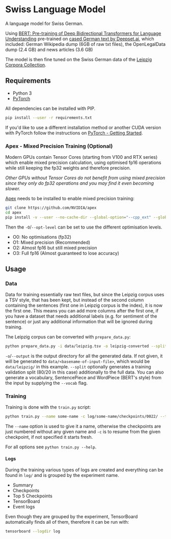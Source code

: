 # Swiss Language Model

A language model for Swiss German.

Using [BERT: Pre-training of Deep Bidirectional Transformers for Language Understanding][arxiv-bert]
pre-trained on [cased German text by Deepset.ai][bert-german], which included:
German Wikipedia dump (6GB of raw txt files), the OpenLegalData dump (2.4 GB)
and news articles (3.6 GB)

The model is then fine tuned on the Swiss German data of the
[Leipzig Corpora Collection][leipzig-corpora].

## Requirements

- Python 3
- [PyTorch][pytorch]

All dependencies can be installed with PIP.

```sh
pip install --user -r requirements.txt
```

If you'd like to use a different installation method or another CUDA version
with PyTorch follow the instructions on
[PyTorch - Getting Started][pytorch-started].

### Apex - Mixed Precision Training (Optional)

Modern GPUs contain Tensor Cores (starting from V100 and RTX series) which
enable mixed precision calculation, using optimised fp16 operations while still
keeping the fp32 weights and therefore precision.

*Other GPUs without Tensor Cores do not benefit from using mixed precision
since they only do fp32 operations and you may find it even becoming slower.*

[Apex][apex] needs to be installed to enable mixed precision training:

```sh
git clone https://github.com/NVIDIA/apex
cd apex
pip install -v --user --no-cache-dir --global-option="--cpp_ext" --global-option="--cuda_ext" ./
```

Then the `-O`/`--opt-level` can be set to use the different optimisation levels.

- O0: No optimisations (fp32)
- O1: Mixed precision (Recommended)
- O2: Almost fp16 but still mixed precision
- O3: Full fp16 (Almost guaranteed to lose accuracy)


## Usage

### Data

Data for training essentially raw text files, but since the Leipzig corpus uses
a TSV style, that has been kept, but instead of the second column containing the
sentences (first one in Leipzig corpus is the index), it is now the first one.
This means you can add more columns after the first one, if you have a dataset
that needs additional labels (e.g. for sentiment of the sentence) or just any
additional information that will be ignored during training.

The Leipzig corpus can be converted with `prepare_data.py`:

```sh
python prepare_data.py -i data/leipzig.tsv -o leipzig-converted --split 80
```

`-o`/`--output` is the output directory for all the generated data. If not
given, it will be generated to `data/<basename-of-input-file>`, which would be
`data/leipzig/` in this example.
`--split` optionally generates a training validation split (80/20 in this case)
additionally to the full data.
You can also generate a vocabulary, SentencePiece and WordPiece (BERT's style)
from the input by supplying the `--vocab` flag.

### Training

Training is done with the `train.py` script:

```sh
python train.py --name some-name -c log/some-name/checkpoints/0022/ --train-text /path/to/text.tsv --validation-text /path/to/text.tsv
```

The `--name` option is used to give it a name, otherwise the checkpoints are
just numbered without any given name and `-c` is to resume from the given
checkpoint, if not specified it starts fresh.

For all options see `python train.py --help`.

#### Logs

During the training various types of logs are created and everything can be
found in `log/` and is grouped by the experiment name.

- Summary
- Checkpoints
- Top 5 Checkpoints
- TensorBoard
- Event logs

Even though they are grouped by the experiment, TensorBoard automatically finds
all of them, therefore it can be run with:

```sh
tensorboard --logdir log
```

[apex]: https://github.com/nvidia/apex
[arxiv-bert]: https://arxiv.org/abs/1810.04805
[bert-german]: https://deepset.ai/german-bert
[leipzig-corpora]: https://wortschatz.uni-leipzig.de/en/download/
[pytorch]: https://pytorch.org/
[pytorch-started]: https://pytorch.org/get-started/locally/
